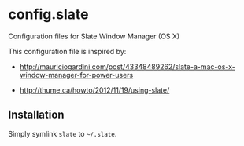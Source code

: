 # config.slate
Configuration files for Slate Window Manager (OS X)

This configuration file is inspired by:

* http://mauriciogardini.com/post/43348489262/slate-a-mac-os-x-window-manager-for-power-users

* http://thume.ca/howto/2012/11/19/using-slate/

## Installation

Simply symlink `slate` to `~/.slate`.
